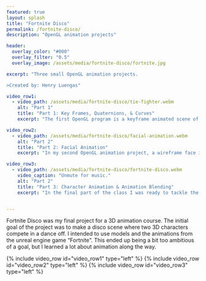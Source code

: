 ```yaml
---
featured: true
layout: splash
title: "Fortnite Disco"
permalink: /fortnite-disco/
description: "OpenGL animation projects"

header:
  overlay_color: "#000"
  overlay_filter: "0.5"
  overlay_image: /assets/media/fortnite-disco/fortnite.jpg

excerpt: "Three small OpenGL animation projects.

>Created by: Henry Luengas"

video_row1:
  - video_path: /assets/media/fortnite-disco/tie-fighter.webm
    alt: "Part 1"
    title: "Part 1: Key Frames, Quaternions, & Curves"
    excerpt: "The first OpenGL program is a keyframe animated scene of a Tie-Fighter chasing the Millenium Falcon through a scene. The goal of this program was simply to learn about and use keyframe-animation, interpolation, quaternions, and splines. The program allows the user to fly around the space and record keyframes recording the camera's position and orientation. Three of these sets of keyframes were applied to the three scene models (2 ships, and the camera). Quaternions are used for smooth rotation interpolation. The spline and terrain rendering was provided by an instructor." 

video_row2:
  - video_path: /assets/media/fortnite-disco/facial-animation.webm
    alt: "Part 2"
    title: "Part 2: Facial Animation"
    excerpt: "In my second OpenGL animation project, a wireframe face is animated to articulate some user provided text. The goal of this project was to gain some familiarity with animating the vertices of a model rather its position or orientation. There are 10 different variations of the basic face model made in blender to represent several mouthshapes corresponding to verious basic phonetic sounds.  The text is read at a constant rate and a rudimentary descion tree picks the current and next mouthshapes to animate between." 

video_row3:
  - video_path: /assets/media/fortnite-disco/fortnite-disco.webm
    video_caption: "Unmute for music."
    alt: "Part 2"
    title: "Part 3: Character Animation & Animation Blending"
    excerpt: "In the final part of the class I was ready to tackle the initial goal and create a Fortnite disco. The first challenge in doing this was extracting the models and animations from the encrypted Fortnite game files, thankfully decryption keys gathered from a memory dump of the runnig game were availble from many anonymous sources online. The next step was converting the skeletons and their animations to the autodesk FBX format. The FBX-SDK was used to read FBX animation files into a skeleton (bone-tree) data structure; this conversion functinality was provided by the instructor. Each skeleton has 2 idle animations, a forward and backward walking animation, and 12 dance animations. Funtionality is provided for rendering the skeleton while interpoalting the aniamtions from Idle to Walking and back to Idle and from Idle to Dancing and back to Idle. This is just about everything needed to realize the initial goal; however, the two person dance off became a single person performance due to time constraints. Also the rendering of the character models were abandoned in favor of rendering the skeleton so that model skinning wouldn't have to be accounted for. In the final scene, the character walks up, strikes his idle pose, then goes through each of his dances a few times, blending into and out of idle between each." 


---
```

Fortnite Disco was my final project for a 3D animation course. The initial goal of the project was to make a disco scene where two 3D characters compete in a dance off. I intended to use models and the animations from the unreal engine game “Fortnite”. This ended up being a bit too ambitious of a goal, but I learned a lot about animation along the way.


{% include video_row id="video_row1" type="left" %}
{% include video_row id="video_row2" type="left" %}
{% include video_row id="video_row3" type="left" %}


